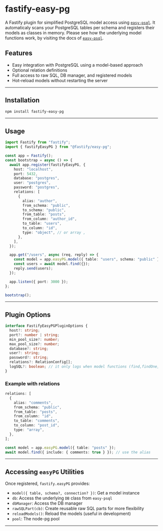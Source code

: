 # fastify-easy-pg

A Fastify plugin for simplified PostgreSQL model access using [`easy-psql`](https://www.npmjs.com/package/easy-psql). It automaticaly scans your PostgreSQL tables per schema and registers their models as classes in memory. Please see how the underlying model functions work, by visiting the docs of [`easy-psql`](https://www.npmjs.com/package/easy-psql).

## Features

- Easy integration with PostgreSQL using a model-based approach
- Optional relation definitions
- Full access to raw SQL, DB manager, and registered models
- Hot-reload models without restarting the server

---

## Installation

```bash
npm install fastify-easy-pg
```

---

## Usage

```ts
import Fastify from "fastify";
import { fastifyEasyPG } from "@fastify/easy-pg";

const app = Fastify();
const bootstrap = async () => {
  await app.register(fastifyEasyPG, {
    host: "localhost",
    port: 5432,
    database: "postgres",
    user: "postgres",
    password: "postgres",
    relations: [
      {
        alias: "author",
        from_schema: "public",
        to_schema: "public",
        from_table: "posts",
        from_column: "author_id",
        to_table: "users",
        to_column: "id",
        type: "object", // or array ,
      },
    ],
  });

  app.get("/users", async (req, reply) => {
    const model = app.easyPG.model({ table: "users", schema: "public" });
    const users = await model.find({});
    reply.send(users);
  });

  app.listen({ port: 3000 });
};

bootstrap();
```

---

## Plugin Options

```ts
interface FastifyEasyPGPluginOptions {
  host?: string;
  port?: number | string;
  min_pool_size?: number;
  max_pool_size?: number;
  database?: string;
  user?: string;
  password?: string;
  relations?: RelationConfig[];
  logSQL?: boolean; // it only logs when model functions (find,findOne,create,createMany,createTX,createManyTX,update,delete are called)
}
```

### Example with relations

```ts
relations: [
  {
    alias: "comments",
    from_schema: "public",
    from_table: "posts",
    from_column: "id",
    to_table: "comments",
    to_column: "post_id",
    type: "array",
  },
];

const model = app.easyPG.model({ table: "posts" });
await model.find({ include: { comments: true } }); // use the alias
```

---

## Accessing `easyPG` Utilities

Once registered, `fastify.easyPG` provides:

- `model({ table, schema?, connection? })`: Get a model instance
- `db`: Access the underlying `DB` class from `easy-psql`
- `dbManager`: Access the DB manager
- `rawSQLPart(cb)`: Create reusable raw SQL parts for more flexibility
- `reloadModels()`: Reload the models (useful in development)
- `pool`: The node-pg pool

---
